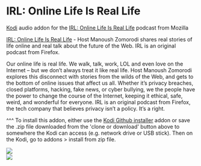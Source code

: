 IRL: Online Life Is Real Life
=============================

<a href="www.kodi.tv">Kodi</a> audio addon for the <a href="https://irlpodcast.org/">IRL: Online Life Is Real Life</a> podcast from Mozilla<br>

<a href="https://irlpodcast.org/">IRL: Online Life Is Real Life</a> - Host Manoush Zomorodi shares real stories of life online and real talk about the future of the Web. IRL is an original podcast from Firefox.<br>

Our online life is real life. We walk, talk, work, LOL and even love on the Internet – but we don’t always treat it like real life. Host Manoush Zomorodi explores this disconnect with stories from the wilds of the Web, and gets to the bottom of online issues that affect us all. Whether it’s privacy breaches, closed platforms, hacking, fake news, or cyber bullying, we the people have the power to change the course of the Internet, keeping it ethical, safe, weird, and wonderful for everyone. IRL is an original podcast from Firefox, the tech company that believes privacy isn’t a policy. It’s a right.<br>

^^^ To install this addon, either use the <a href="https://www.tvaddons.co/github-browser-kodi/">Kodi Github installer</a> addon or save the .zip file downloaded from the 'clone or download' button above to somewhere the Kodi can access (e.g. network drive or USB stick). Then on the Kodi, go to addons > install from zip file.<br>

<img src="https://cdn.simplecast.com/images/7dfa8d26-0674-443c-944c-bfd6457bf0cf/64782ca1-62f8-4b67-8bbe-f9c1808aeeb5/3000x3000/IRL_S5_Cover_Art.jpg?aid=rss_feed"><br>
<a href="http://www.kodi.tv"><img src="https://kodi.tv/sites/default/files/page/field_image/about--devices.jpg">
